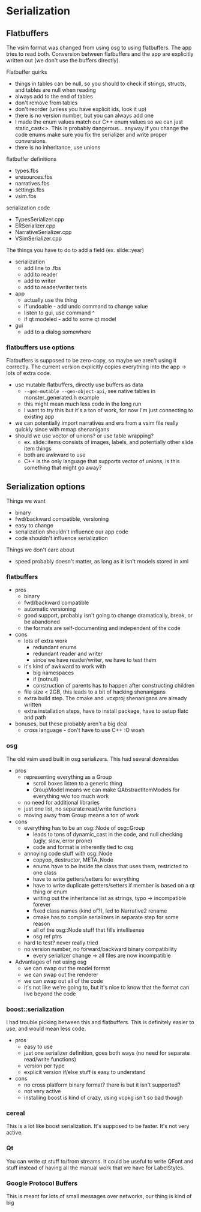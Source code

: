 
# Serialization

## Flatbuffers

The vsim format was changed from using osg to using flatbuffers. The app tries to read both. Conversion between flatbuffers and the app are explicitly written out (we don't use the buffers directly).

Flatbuffer quirks

- things in tables can be null, so you should to check if strings, structs, and tables are null when reading
- always add to the end of tables
- don't remove from tables
- don't reorder (unless you have explicit ids, look it up)
- there is no version number, but you can always add one
- I made the enum values match our C++ enum values so we can just static_cast<>. This is probably dangerous... anyway if you change the code enums make sure you fix the serializer and write proper conversions.
- there is no inheritance, use unions

flatbuffer definitions
- types.fbs
- eresources.fbs
- narratives.fbs
- settings.fbs
- vsim.fbs

serialization code
- TypesSerializer.cpp
- ERSerializer.cpp
- NarrativeSerializer.cpp
- VSimSerializer.cpp

The things you have to do to add a field (ex. slide::year)
- serialization
    - add line to .fbs
    - add to reader
    - add to writer
    - add to reader/writer tests
- app
    - actually use the thing
    - if undoable - add undo command to change value
    - listen to gui, use command ^
    - if qt modeled - add to some qt model
- gui
    - add to a dialog somewhere

### flatbuffers use options

Flatbuffers is supposed to be zero-copy, so maybe we aren't using it correctly. The current version explicitly copies everything into the app -> lots of extra code.

- use mutable flatbuffers, directly use buffers as data
    - `--gen-mutable --gen-object-api`, see native tables in monster_generated.h example
    - this might mean much less code in the long run
    - I want to try this but it's a ton of work, for now I'm just connecting to existing app
- we can potentially import narratives and ers from a vsim file really quickly since with mmap shenanigans
- should we use vector of unions? or use table wrapping?
    - ex. slide::items consists of images, labels, and potentially other slide item things
    - both are awkward to use
    - C++ is the only language that supports vector of unions, is this something that might go away?

## Serialization options

Things we want
- binary
- fwd/backward compatible, versioning
- easy to change
- serialization shouldn't influence our app code
- code shouldn't influence serialization

Things we don't care about
- speed probably doesn't matter, as long as it isn't models stored in xml

### flatbuffers
- pros
    - binary
    - fwd/backward compatible
    - automatic versioning
    - good support, probably isn't going to change dramatically, break, or be abandoned
    - the formats are self-documenting and independent of the code
- cons
    - lots of extra work
        - redundant enums
        - redundant reader and writer
        - since we have reader/writer, we have to test them
    - it's kind of awkward to work with
        - big namespaces
        - if (notnull)
        - construction of parents has to happen after constructing children
    - file size < 2GB, this leads to a bit of hacking shenanigans
    - extra build step. The cmake and .vcxproj shenanigans are already written
    - extra installation steps, have to install package, have to setup flatc and path
- bonuses, but these probably aren't a big deal
    - cross language - don't have to use C++ :O woah

### osg
The old vsim used built in osg serializers. This had several downsides

- pros
    - representing everything as a Group
        - scroll boxes listen to a generic thing
        - GroupModel means we can make QAbstractItemModels for everything w/o too much work
    - no need for additional libraries
    - just one list, no separate read/write functions
    - moving away from Group means a ton of work
- cons
    - everything has to be an osg::Node of osg::Group
        - leads to tons of dynamic_cast in the code, and null checking (ugly, slow, error prone)
        - code and format is inherently tied to osg
    - annoying code stuff with osg::Node
        - copyop, destructor, META_Node
        - enums have to be inside the class that uses them, restricted to one class
        - have to write getters/setters for everything
        - have to write duplicate getters/setters if member is based on a qt thing or enum
        - writing out the inheritance list as strings, typo -> incompatible forever
        - fixed class names (kind of?), led to Narrative2 rename
        - cmake has to compile serializers in separate step for some reason
        - all of the osg::Node stuff that fills intellisense
        - osg ref ptrs
    - hard to test? never really tried
    - no version number, no forward/backward binary compatibility
        - every serializer change -> all files are now incompatible
- Advantages of not using osg
    - we can swap out the model format
    - we can swap out the renderer
    - we can swap out all of the code
    - it's not like we're going to, but it's nice to know that the format can live beyond the code

### boost::serialization

I had trouble picking between this and flatbuffers. This is definitely easier to use, and would mean less code.

- pros
    - easy to use
    - just one serializer definition, goes both ways (no need for separate read/write functions)
    - version per type
    - explicit version if/else stuff is easy to understand
- cons
    - no cross platform binary format? there is but it isn't supported?
    - not very active
    - installing boost is kind of crazy, using vcpkg isn't so bad though

### cereal

This is a lot like boost serialization. It's supposed to be faster. It's not very active.

### Qt

You can write qt stuff to/from streams. It could be useful to write QFont and stuff instead of having all the manual work that we have for LabelStyles.

### Google Protocol Buffers

This is meant for lots of small messages over networks, our thing is kind of big
